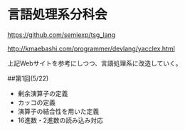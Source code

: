 言語処理系分科会
====

https://github.com/semiexp/tsg_lang

http://kmaebashi.com/programmer/devlang/yacclex.html

上記Webサイトを参考にしつつ、言語処理系に改造していく。

##第1回(5/22)
+ 剰余演算子の定義
+ カッコの定義
+ 演算子の結合性を用いた定義
+ 16進数・2進数の読み込み対応
